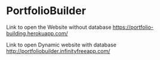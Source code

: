 # PortfolioBuilder

Link to open the Website without database  https://portfolio-building.herokuapp.com/

Link to open Dynamic website with database  http://portfoliobuilder.infinityfreeapp.com/
